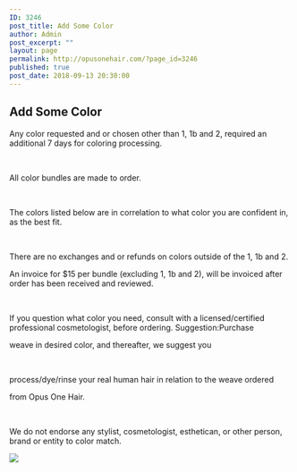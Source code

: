 ```yaml
---
ID: 3246
post_title: Add Some Color
author: Admin
post_excerpt: ""
layout: page
permalink: http://opusonehair.com/?page_id=3246
published: true
post_date: 2018-09-13 20:30:00
---
```

<div class="brz-root__container brz-reset-all"><section id="wqshuyfxsq" class="brz-section css-lfbrd7"><div class="brz-section__items"><div class="brz-section__content"><div class="brz-bg css-18m50hf"><div class="brz-bg-media"><div class="brz-bg-image"></div><div class="brz-bg-color"></div></div><div class="brz-bg-content"><div class="brz-container__wrap css-ho9erg"><div class="brz-container css-fo2o23"><div class="brz-row__container"><div class="brz-bg brz-d-xs-flex brz-flex-xs-wrap css-i3a6sh"><div class="brz-bg-media"><div class="brz-bg-color"></div></div><div class="brz-bg-content"><div class="brz-row css-10jdpoz"><div class="brz-columns css-nsvst2"><div class="brz-bg brz-d-xs-flex css-10en04s"><div class="brz-bg-media"><div class="brz-bg-color"></div></div><div class="brz-bg-content"><div class="brz-wrapper css-6fvry1"><div class="brz-bg brz-d-xs-flex brz-flex-xs-wrap css-1szh5xq"><div class="brz-bg-media"><div class="brz-bg-color"></div></div><div class="brz-bg-content"><div class="brz-d-xs-flex css-1ob677i"><div class="brz-rich-text"><h2 class="brz-tp-heading2 brz-text-xs-center">Add Some Color </h2></div></div></div></div></div><div class="brz-wrapper css-6fvry1"><div class="brz-bg brz-d-xs-flex brz-flex-xs-wrap css-1szh5xq"><div class="brz-bg-media"><div class="brz-bg-color"></div></div><div class="brz-bg-content"><div class="brz-d-xs-flex css-1ob677i"><div class="brz-rich-text"><p class="brz-fs-lg-16"><span class="brz-cp-color7"> Any color requested and or chosen other than 1, 1b and 2, required an additional 7 days for coloring processing.</span></p><p class="brz-fs-lg-16"><span class="brz-cp-color7"> </span></p><p class="brz-fs-lg-16"><span class="brz-cp-color7">All color bundles are made to order. </span></p><p class="brz-fs-lg-16"><span class="brz-cp-color7"> </span></p><p class="brz-fs-lg-16"><span class="brz-cp-color7">The colors listed below are in correlation to what color you are confident in, as the best fit. </span></p><p class="brz-fs-lg-16"><span class="brz-cp-color7"> </span></p><p class="brz-tp-paragraph"><span class="brz-cp-color7">There are no exchanges and or refunds on colors outside of the 1, 1b and 2.</span></p><p class="brz-fs-lg-16"><span class="brz-cp-color7">An invoice for $15 per bundle (excluding 1, 1b and 2), will be invoiced after order has been received and reviewed.</span></p><p class="brz-fs-lg-16"><span class="brz-cp-color7"> </span></p><p class="brz-fs-lg-16"><span class="brz-cp-color7">If you question what color you need, consult with a licensed/certified professional cosmetologist, before ordering. Suggestion:Purchase</span></p><p class="brz-fs-lg-16"><span class="brz-cp-color7"> weave in desired color, and thereafter, we suggest you</span></p><p class="brz-fs-lg-16"><span class="brz-cp-color7"> </span></p><p class="brz-fs-lg-16"><span class="brz-cp-color7">process/dye/rinse your real human hair in relation to the weave ordered </span></p><p class="brz-text-xs-center brz-tp-paragraph brz-fs-lg-16"><span class="brz-cp-color7">from Opus One Hair.</span></p><p class="brz-text-xs-center brz-tp-paragraph brz-fs-lg-16"><span class="brz-cp-color7"> </span></p><p class="brz-text-xs-center brz-lh-lg-1_7 brz-lh-im-1_6 brz-fs-lg-16 brz-fs-im-15 brz-ls-lg-0 brz-ls-im-0 brz-ff-lato brz-fw-lg-300 brz-fw-im-300"><span class="brz-cp-color7">We do not endorse any stylist, cosmetologist, esthetican, or other person, brand or entity to color match. </span></p></div></div></div></div></div><div class="brz-wrapper css-6fvry1"><div class="brz-bg brz-d-xs-flex brz-flex-xs-wrap css-1trd8bt"><div class="brz-bg-media"><div class="brz-bg-color"></div></div><div class="brz-bg-content"><div class="brz-d-xs-flex css-1ob677i"><div class="brz-spacer css-10opon8"></div></div></div></div></div><div class="brz-wrapper css-6fvry1"><div class="brz-bg brz-d-xs-flex brz-flex-xs-wrap css-1trd8bt"><div class="brz-bg-media"><div class="brz-bg-color"></div></div><div class="brz-bg-content"><div class="brz-d-xs-flex css-1ob677i"><div class="brz-spacer css-mjc8j8"></div></div></div></div></div></div></div></div><div class="brz-columns css-nsvst2"><div class="brz-bg brz-d-xs-flex css-lqtvr5"><div class="brz-bg-media"><div class="brz-bg-color"></div></div><div class="brz-bg-content"><div class="brz-wrapper css-6fvry1"><div class="brz-bg brz-d-xs-flex brz-flex-xs-wrap css-1szh5xq"><div class="brz-bg-media"><div class="brz-bg-color"></div></div><div class="brz-bg-content"><div class="brz-d-xs-flex css-1ob677i"><div class="brz-image css-911bvq"><picture><source srcset="http://opusonehair.com/wp-content/uploads/brizy/3246/assets/images/iW=555&iH=555&oX=0&oY=0&cW=555&cH=555/0b49db54e6cdc2bbad770ccdb261974d.jpeg 1x, http://opusonehair.com/wp-content/uploads/brizy/3246/assets/images/iW=1110&iH=1110&oX=0&oY=0&cW=1110&cH=1110/0b49db54e6cdc2bbad770ccdb261974d.jpeg 2x" media="(min-width: 992px)"><img class="brz-img" src="http://opusonehair.com/wp-content/uploads/brizy/3246/assets/images/iW=320&iH=320&oX=0&oY=0&cW=320&cH=320/0b49db54e6cdc2bbad770ccdb261974d.jpeg" srcset="http://opusonehair.com/wp-content/uploads/brizy/3246/assets/images/iW=320&iH=320&oX=0&oY=0&cW=320&cH=320/0b49db54e6cdc2bbad770ccdb261974d.jpeg 1x, http://opusonehair.com/wp-content/uploads/brizy/3246/assets/images/iW=640&iH=640&oX=0&oY=0&cW=640&cH=640/0b49db54e6cdc2bbad770ccdb261974d.jpeg 2x"></picture></div></div></div></div></div></div></div></div></div></div></div></div></div></div></div></div></div></div></section></div>